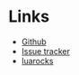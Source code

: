 # Links

  - [Github](https://github.com/daurnimator/luatz)
  - [Issue tracker](https://github.com/daurnimator/luatz/issues)
  - [luarocks](https://luarocks.org/modules/daurnimator/luatz)
